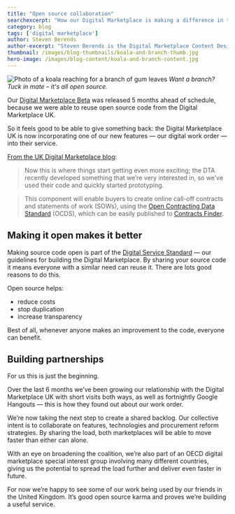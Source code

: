 ```yaml
---
title: "Open source collaboration"
searchexcerpt: "How our Digital Marketplace is making a difference in the UK."
category: blog
tags: ['digital marketplace']
author: Steven Berends
author-excerpt: "Steven Berends is the Digital Marketplace Content Designer and can most often be found in the DTA Sydney office."
thumbnail: /images/blog-thumbnails/koala-and-branch-thumb.jpg
hero-image: /images/blog-content/koala-and-branch-content.jpg
---
```


![Photo of a koala reaching for a branch of gum leaves]({{site.url}}{{page.hero-image}})
*Want a branch? Tuck in mate – it's all open source.*

Our [Digital Marketplace Beta](https://www.gov.au/marketplace) was released 5 months ahead of schedule, because we were able to reuse open source code from the Digital Marketplace UK.

So it feels good to be able to give something back: the Digital Marketplace UK is now incorporating one of our new features — our digital work order — into their service.

[From the UK Digital Marketplace blog](https://digitalmarketplace.blog.gov.uk/2016/12/20/the-digital-marketplace-vision-part-6/):

> Now this is where things start getting even more exciting; the DTA recently developed something that we’re very interested in, so we’ve used their code and quickly started prototyping.

> This component will enable buyers to create online call-off contracts and statements of work (SOWs), using the [Open Contracting Data Standard](https://digitalmarketplace.blog.gov.uk/2016/07/12/working-with-the-standards-hub-to-make-public-procurement-and-contracting-data-more-open/) (OCDS), which can be easily published to [Contracts Finder](https://www.gov.uk/contracts-finder).

## Making it open makes it better

Making source code open is part of the [Digital Service Standard](https://www.dta.gov.au/standard/) — our guidelines for building the Digital Marketplace. By sharing your source code it means everyone with a similar need can reuse it. There are lots good reasons to do this.

Open source helps:

- reduce costs
- stop duplication
- increase transparency

Best of all, whenever anyone makes an improvement to the code, everyone can benefit.

## Building partnerships

For us this is just the beginning.

Over the last 6 months we’ve been growing our relationship with the Digital Marketplace UK with short visits both ways, as well as fortnightly Google Hangouts — this is how they found out about our work order.

We’re now taking the next step to create a shared backlog. Our collective intent is to collaborate on features, technologies and procurement reform strategies. By sharing the load, both marketplaces will be able to move faster than either can alone.

With an eye on broadening the coalition, we’re also part of an OECD digital marketplace special interest group involving many different countries, giving us the potential to spread the load further and deliver even faster in future.

For now we’re happy to see some of our work being used by our friends in the United Kingdom. It’s good open source karma and proves we’re building a useful service.
